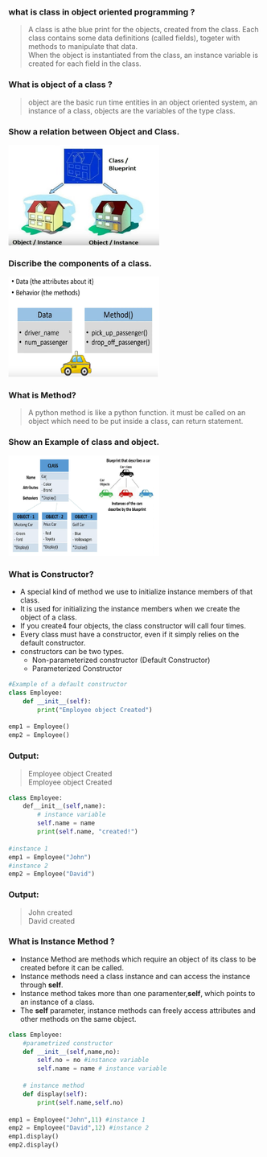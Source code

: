 ### what is class in object oriented programming ?
> A class is athe blue print for the objects, created from the class.
Each class contains some data definitions (called fields), togeter with methods to manipulate that data.  
When the object is instantiated from the class, an instance variable is created for each field in the class.  

### What is object of a class ?
> object are the basic run time entities in an object oriented system, an instance of a class, 
objects are the variables of the type class.

### Show a relation between Object and Class.
<img src="../../../public/images/class/class_object_relation.png" alt="Alternative text" width="300" height="200">

### Discribe the components of a class.
<img src="../../../public/images/class/class_components.png" alt="Alternative text" width="300" height="200">

### What is Method?
> A python method is like a python function. it must be called on an object which need to be put inside a class, can return statement.

### Show an Example of class and object.
<img src="../../../public/images/class/class_object_example.png" alt="Alternative text" width="300" height="200">

### What is Constructor?
- A special kind of method we use to initialize instance members of that class.
- It is used for initializing the instance members when we create the object of a class.
- If you create4 four objects, the class constructor will call four times.
- Every class must have a constructor, even if it simply relies on the default constructor.
- constructors can be two types.
  - Non-parameterized constructor (Default Constructor)
  - Parameterized Constructor


```python
#Example of a default constructor
class Employee:
    def __init__(self):
        print("Employee object Created")

emp1 = Employee()
emp2 = Employee()
``` 
### Output: 
> Employee object Created <br>
> Employee object Created

```python
class Employee:
    def__init__(self,name):
        # instance variable
        self.name = name
        print(self.name, "created!")

#instance 1
emp1 = Employee("John")
#instance 2
emp2 = Employee("David")
```
### Output: 
> John created <br>
> David created

### What is Instance Method ? 
- Instance Method are methods which require an object of its class to be created before it can be called.
- Instance methods need a class instance and can access the instance through __self__.
- Instance method takes more than one paramenter,__self__, which points to an instance of a class.
- The __self__ parameter, instance methods can freely access attributes and other methods on the same object.

```python
class Employee:
    #parametrized constructor
    def __init__(self,name,no):
        self.no = no #instance variable
        self.name = name # instance variable

    # instance method
    def display(self):
        print(self.name,self.no)
   
emp1 = Employee("John",11) #instance 1
emp2 = Employee("David",12) #instance 2
emp1.display()
emp2.display()
```
